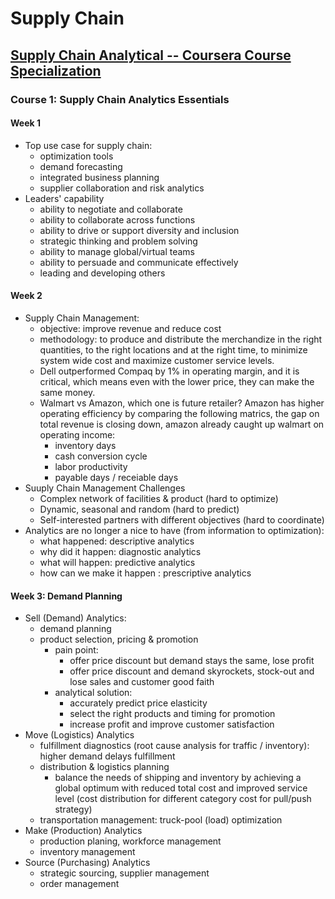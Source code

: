 # Supply Chain

## [Supply Chain Analytical -- Coursera Course Specialization](https://www.coursera.org/programs/manulife-learning-program-zgh8l/specializations/supply-chain-analytics)

### Course 1: Supply Chain Analytics Essentials
#### Week 1
* Top use case for supply chain:
  * optimization tools
  * demand forecasting
  * integrated business planning
  * supplier collaboration and risk analytics
* Leaders' capability
  * ability to negotiate and collaborate
  * ability to collaborate across functions
  * ability to drive or support diversity and inclusion
  * strategic thinking and problem solving
  * ability to manage global/virtual teams
  * ability to persuade and communicate effectively
  * leading and developing others  

#### Week 2
* Supply Chain Management:
  * objective: improve revenue and reduce cost
  * methodology: to produce and distribute the merchandize in the right quantities, to the right locations and at the right time, to minimize system wide cost and maximize customer service levels.
  * Dell outperformed Compaq by 1% in operating margin, and it is critical, which means even with the lower price, they can make the same money.
  * Walmart vs Amazon, which one is future retailer? Amazon has higher operating efficiency by comparing the following matrics, the gap on total revenue is closing down, amazon already caught up walmart on operating income:
    * inventory days
    * cash conversion cycle
    * labor productivity
    * payable days / receiable days  
* Suuply Chain Management Challenges
  * Complex network of facilities & product (hard to optimize)
  * Dynamic, seasonal and random (hard to predict)
  * Self-interested partners with different objectives (hard to coordinate)
* Analytics are no longer a nice to have (from information to optimization):
  * what happened: descriptive analytics
  * why did it happen: diagnostic analytics
  * what will happen: predictive analytics
  * how can we make it happen : prescriptive analytics

#### Week 3: Demand Planning
* Sell (Demand) Analytics:
  * demand planning
  * product selection, pricing & promotion
    * pain point:
      * offer price discount but demand stays the same, lose profit
      * offer price discount and demand skyrockets, stock-out and lose sales and customer good faith 
    * analytical solution:
      * accurately predict price elasticity
      * select the right products and timing for promotion
      * increase profit and improve customer satisfaction 
* Move (Logistics) Analytics
  * fulfillment diagnostics (root cause analysis for traffic / inventory): higher demand delays fulfillment 
  * distribution & logistics planning
    * balance the needs of shipping and inventory by achieving a global optimum with reduced total cost and improved service level (cost distribution for different category cost for pull/push strategy) 
  * transportation management: truck-pool (load) optimization
* Make (Production) Analytics
  * production planing, workforce management
  * inventory management 
* Source (Purchasing) Analytics
  * strategic sourcing, supplier management
  * order management 




